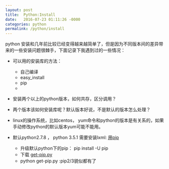 ```yaml
---
layout: post
title:  Python:Install
date:   2016-07-23 01:11:26 -0000
categories: python
permalink: /python/install
---
```


python 安装和几年前比较已经变得越来越简单了，但是因为不同版本间的差异带来的一些安装问题很棘手，下面记录下我遇到过的一些情况：


* 可以用的安装库的方法：
	* 自己编译
	* easy_install
	* pip
	* 


* 安装两个以上的python版本，如何共存，区分调用？

* 两个版本该如何安装库呢？默认版本好说，不是默认的版本怎么处理？


* linux的操作系统，比如centos， yum命令和python的版本是有关系的，如果手动修改python的默认版本yum可能不能用。
	
* 默认python2.7.8 ， python 3.5.1 需要安装lxml: [用pip](https://pip.pypa.io/en/stable/installing/)
	* 升级默认python下的pip：  pip install -U pip
	* 下载  [get-pip.py](https://bootstrap.pypa.io/get-pip.py)
	* python get-pip.py :pip2/3貌似都有了

	
